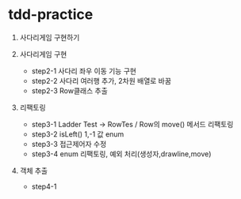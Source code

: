 # tdd-practice
1. 사다리게임 구현하기
2. 사다리게임 구현
   - step2-1 사다리 좌우 이동 기능 구현
   - step2-2 사다리 여러행 추가, 2차원 배열로 바꿈
   - step2-3 Row클래스 추출
3. 리팩토링
   - step3-1 Ladder Test -> RowTes / Row의 move() 메서드 리팩토링
   - step3-2 isLeft() 1,-1 값 enum
   - step3-3 접근제어자 수정
   - step3-4 enum 리팩토링, 예외 처리(생성자,drawline,move)
   
4. 객체 추출
   - step4-1 